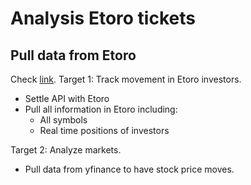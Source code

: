 # Analysis Etoro tickets

## Pull data from Etoro
Check [link](https://api-portal.etoro.com/docs/services/5770f74d6361c8154caf902b/operations/579840e06361c81270b70474).
Target 1: Track movement in Etoro investors.
* Settle API with Etoro
* Pull all information in Etoro including:
    * All symbols
    * Real time positions of investors

Target 2: Analyze markets.
* Pull data from yfinance to have stock price moves.
